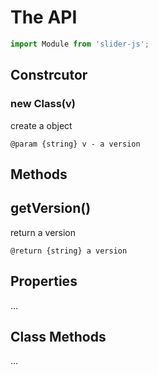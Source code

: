 # The API

```javascript
import Module from 'slider-js';
```

## Constrcutor

### new Class(v)

create a object

```jsdoc
@param {string} v - a version
```

## Methods

## getVersion()

return a version

```jsdoc
@return {string} a version
```

## Properties

...

## Class Methods

...
